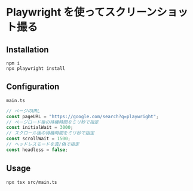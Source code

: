 # Playwright を使ってスクリーンショット撮る

## Installation

```
npm i
npx playwright install
```

## Configuration

`main.ts`

```typescript
// ページのURL
const pageURL = "https://google.com/search?q=playwright";
// ページロード後の待機時間をミリ秒で指定
const initialWait = 3000;
// スクロール後の待機時間をミリ秒で指定
const scrollWait = 1500;
// ヘッドレスモードを真/偽で指定
const headless = false;
```

## Usage

```
npx tsx src/main.ts
```
